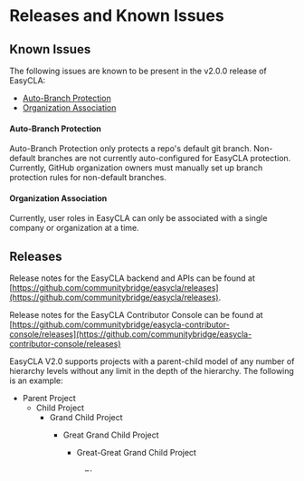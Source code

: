 # Releases and Known Issues

## Known Issues

The following issues are known to be present in the v2.0.0 release of EasyCLA:

* [Auto-Branch Protection](releases-and-known-issues.md#auto-branch-protection)
* [Organization Association](releases-and-known-issues.md#organization-association)

#### Auto-Branch Protection

Auto-Branch Protection only protects a repo's default git branch. Non-default branches are not currently auto-configured for EasyCLA protection. Currently, GitHub organization owners must manually set up branch protection rules for non-default branches.

#### Organization Association

Currently, user roles in EasyCLA can only be associated with a single company or organization at a time.

## Releases

Release notes for the EasyCLA backend and APIs can be found at [https://github.com/communitybridge/easycla/releases](https://github.com/communitybridge/easycla/releases).

Release notes for the EasyCLA Contributor Console can be found at [https://github.com/communitybridge/easycla-contributor-console/releases](https://github.com/communitybridge/easycla-contributor-console/releases)

EasyCLA V2.0 supports projects with a parent-child model of any number of hierarchy levels without any limit in the depth of the hierarchy. The following is an example:

* Parent Project
  * Child Project
    * Grand Child Project
      * Great Grand Child Project

        * Great-Great Grand Child Project

                ….

